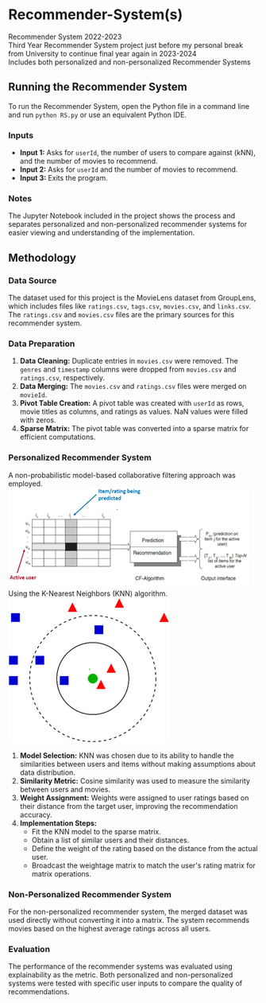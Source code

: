 # Recommender-System(s)

Recommender System 2022-2023  
Third Year Recommender System project just before my personal break from University to continue final year again in 2023-2024  
Includes both personalized and non-personalized Recommender Systems
## Running the Recommender System

To run the Recommender System, open the Python file in a command line and run `python RS.py` or use an equivalent Python IDE.

### Inputs
- **Input 1:** Asks for `userId`, the number of users to compare against (kNN), and the number of movies to recommend.
- **Input 2:** Asks for `userId` and the number of movies to recommend.
- **Input 3:** Exits the program.

### Notes
The Jupyter Notebook included in the project shows the process and separates personalized and non-personalized recommender systems for easier viewing and understanding of the implementation.

## Methodology

### Data Source
The dataset used for this project is the MovieLens dataset from GroupLens, which includes files like `ratings.csv`, `tags.csv`, `movies.csv`, and `links.csv`. The `ratings.csv` and `movies.csv` files are the primary sources for this recommender system.

### Data Preparation
1. **Data Cleaning:** Duplicate entries in `movies.csv` were removed. The `genres` and `timestamp` columns were dropped from `movies.csv` and `ratings.csv`, respectively.
2. **Data Merging:** The `movies.csv` and `ratings.csv` files were merged on `movieId`.
3. **Pivot Table Creation:** A pivot table was created with `userId` as rows, movie titles as columns, and ratings as values. NaN values were filled with zeros.
4. **Sparse Matrix:** The pivot table was converted into a sparse matrix for efficient computations.

### Personalized Recommender System
A non-probabilistic model-based collaborative filtering approach was employed.
![Example of how collaborative filtering works](image1.png)
Using the K-Nearest Neighbors (KNN) algorithm.
![Example of KNN classification](image2.png)

1. **Model Selection:** KNN was chosen due to its ability to handle the similarities between users and items without making assumptions about data distribution.
2. **Similarity Metric:** Cosine similarity was used to measure the similarity between users and movies.
3. **Weight Assignment:** Weights were assigned to user ratings based on their distance from the target user, improving the recommendation accuracy.
4. **Implementation Steps:**
   - Fit the KNN model to the sparse matrix.
   - Obtain a list of similar users and their distances.
   - Define the weight of the rating based on the distance from the actual user.
   - Broadcast the weightage matrix to match the user's rating matrix for matrix operations.

### Non-Personalized Recommender System
For the non-personalized recommender system, the merged dataset was used directly without converting it into a matrix. The system recommends movies based on the highest average ratings across all users.

### Evaluation
The performance of the recommender systems was evaluated using explainability as the metric. Both personalized and non-personalized systems were tested with specific user inputs to compare the quality of recommendations.